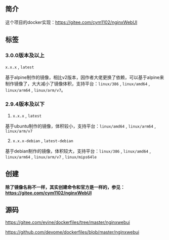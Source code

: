 ## 简介

这个项目的docker实现：https://gitee.com/cym1102/nginxWebUI

## 标签

### 3.0.0版本及以上

  `x.x.x`  , `latest`

  基于alpine制作的镜像，相比v2版本，因作者大佬更换了依赖，可以基于alpine来制作镜像了，大大减小了镜像体积，支持平台：`linux/386` , `linux/amd64` , `linux/arm64` , `linux/arm/v7`。

### 2.9.4版本及以下

1. `x.x.x`  , `latest`

  基于ubuntu制作的镜像，体积较小，支持平台：`linux/amd64` , `linux/arm64` , `linux/arm/v7`

2. `x.x.x-debian`  ,  `latest-debian`

  基于debian制作的镜像，体积较大，支持平台：`linux/386` , `linux/amd64` , `linux/arm64` , `linux/arm/v7` , `linux/mips64le`

## 创建

**除了镜像名称不一样，其实创建命令和官方是一样的，参见：https://gitee.com/cym1102/nginxWebUI**

## 源码

https://gitee.com/evine/dockerfiles/tree/master/nginxwebui

https://github.com/devome/dockerfiles/blob/master/nginxwebui
